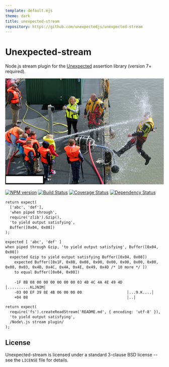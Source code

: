 ```yaml
---
template: default.ejs
theme: dark
title: unexpected-stream
repository: https://github.com/unexpectedjs/unexpected-stream
---
```


# Unexpected-stream

Node.js stream plugin for the [Unexpected](https://unexpected.js.org/) assertion library (version 7+ required).

![Unexpected stream](logoImage.png)

[![NPM version](https://badge.fury.io/js/unexpected-stream.svg)](http://badge.fury.io/js/unexpected-stream)
[![Build Status](https://travis-ci.org/unexpectedjs/unexpected-stream.svg?branch=master)](https://travis-ci.org/unexpectedjs/unexpected-stream)
[![Coverage Status](https://coveralls.io/repos/unexpectedjs/unexpected-stream/badge.svg)](https://coveralls.io/r/unexpectedjs/unexpected-stream)
[![Dependency Status](https://david-dm.org/unexpectedjs/unexpected-stream.svg)](https://david-dm.org/unexpectedjs/unexpected-stream)

```js#async:true
return expect(
  ['abc', 'def'],
  'when piped through',
  require('zlib').Gzip(),
  'to yield output satisfying',
  Buffer([0x04, 0x08])
);
```

```output
expected [ 'abc', 'def' ]
when piped through Gzip, 'to yield output satisfying', Buffer([0x04, 0x08])
  expected Gzip to yield output satisfying Buffer([0x04, 0x08])
    expected Buffer([0x1F, 0x8B, 0x08, 0x00, 0x00, 0x00, 0x00, 0x00, 0x00, 0x03, 0x4B, 0x4C, 0x4A, 0x4E, 0x49, 0x4D /* 10 more */ ])
    to equal Buffer([0x04, 0x08])

    -1F 8B 08 00 00 00 00 00 00 03 4B 4C 4A 4E 49 4D  │..........KLJNIM│
    -03 00 EF 39 8E 4B 06 00 00 00                    │...9.K....│
    +04 08                                            │..│
```

```js#async:true
return expect(
  require('fs').createReadStream('README.md', { encoding: 'utf-8' }),
  'to yield output satisfying',
  /Node\.js stream plugin/
);
```

License
-------

Unexpected-stream is licensed under a standard 3-clause BSD license -- see
the `LICENSE` file for details.
